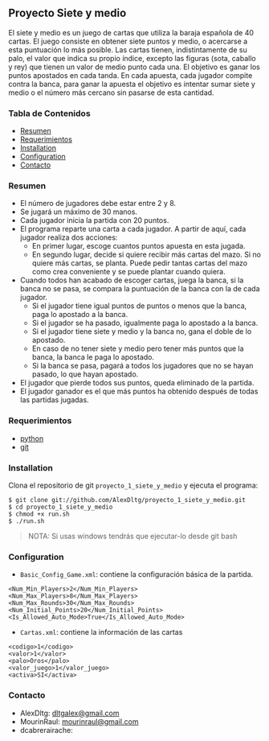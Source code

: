 ## Proyecto Siete y medio

El siete y medio es un juego de cartas que utiliza la baraja española de 40 cartas. El juego consiste en obtener siete puntos y medio, o acercarse a esta puntuación lo más posible. Las cartas tienen, indistintamente de su palo, el valor que indica su propio índice, excepto las figuras (sota, caballo y rey) que tienen un valor de medio punto cada una. El objetivo es ganar los puntos apostados en cada tanda. En cada apuesta, cada jugador compite contra la banca, para ganar la apuesta el objetivo es intentar sumar siete y medio o el número más cercano sin pasarse de esta cantidad.

### Tabla de Contenidos

- [Resumen](#resumen)
- [Requerimientos](#requerimientos)
- [Installation](#installation)
- [Configuration](#configuration)
- [Contacto](#contacto)

### Resumen

- El número de jugadores debe estar entre 2 y 8.
- Se jugará un máximo de 30 manos.
- Cada jugador inicia la partida con 20 puntos.
- El programa reparte una carta a cada jugador. A partir de aquí, cada jugador realiza dos acciones:
  * En primer lugar, escoge cuantos puntos apuesta en esta jugada. 
  * En segundo lugar, decide si quiere recibir más cartas del mazo. Si no quiere más cartas, se planta. Puede pedir tantas cartas del mazo como crea conveniente y se puede plantar cuando quiera.
- Cuando todos han acabado de escoger cartas, juega la banca, si la banca no se pasa, se compara la puntuación de la banca con la de cada jugador. 
  * Si el jugador tiene igual puntos de puntos o menos que la banca, paga lo apostado a la banca.
  * Si el jugador se ha pasado, igualmente paga lo apostado a la banca.
  * Si el jugador tiene siete y medio y la banca no, gana el doble de lo apostado. 
  * En caso de no tener siete y medio pero tener más puntos que la banca, la banca le paga lo apostado.
  * Si la banca se pasa, pagará a todos los jugadores que no se hayan pasado, lo que hayan apostado.
- El jugador que pierde todos sus puntos, queda eliminado de la partida.
- El jugador ganador es el que más puntos ha obtenido después de todas las partidas jugadas.

### Requerimientos
- [python](https://www.python.org/downloads)
- [git](https://git-scm.com/downloads)

### Installation

Clona el repositorio de git `proyecto_1_siete_y_medio` y ejecuta el programa:

```
$ git clone git://github.com/AlexDltg/proyecto_1_siete_y_medio.git
$ cd proyecto_1_siete_y_medio
$ chmod +x run.sh
$ ./run.sh
```

> NOTA: Si usas windows tendrás que ejecutar-lo desde git bash

### Configuration

- `Basic_Config_Game.xml`:  contiene la configuración básica de la partida.

```
<Num_Min_Players>2</Num_Min_Players>
<Num_Max_Players>8</Num_Max_Players>
<Num_Max_Rounds>30</Num_Max_Rounds>
<Num_Initial_Points>20</Num_Initial_Points>
<Is_Allowed_Auto_Mode>True</Is_Allowed_Auto_Mode>
```

- `Cartas.xml`: contiene la información de las cartas 

```
<codigo>1</codigo>
<valor>1</valor>
<palo>Oros</palo>
<valor_juego>1</valor_juego>
<activa>SI</activa>
```

### Contacto

- AlexDltg: dltgalex@gmail.com
- MourinRaul: mourinraul@gmail.com
- dcabrerairache: 

